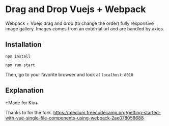 # Drag and Drop Vuejs + Webpack

Webpack + Vuejs drag and drop (to change the order) fully responsive image gallery. Images comes from an external url and are handled by axios.

## Installation
`npm install`

`npm run start`

Then, go to your favorite browser and look at `localhost:8010`

## Explanation
+Made for Kiu+

Thanks to for the fork.
https://medium.freecodecamp.org/getting-started-with-vue-single-file-components-using-webpack-2ae078058688
